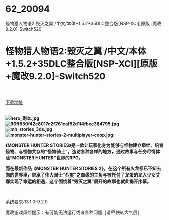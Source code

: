 # 62_20094
怪物猎人物语2:毁灭之翼 /中文/本体+1.5.2+35DLC整合版[NSP-XCI][原版+魔改9.2.0]-Switch520
# 怪物猎人物语2:毁灭之翼 /中文/本体+1.5.2+35DLC整合版[NSP-XCI][原版+魔改9.2.0]-Switch520
 <br/></br>
[下载地址](https://www.switch520.cc/article/20094 "下载地址")
<br/></br>

<p><strong><img title="hero_副本.jpg" src="https://www.switch520.cc/muke_img/2021_07_07_70dfaf15fe7a1.jpg" alt="hero_副本.jpg"></strong><br>
<strong><img title="96ff830f42e8017c2f761caf52d1f4fbec384795.jpg" src="https://www.switch520.cc/muke_img/2021_06_25_5174b1bf95219.jpg" alt="96ff830f42e8017c2f761caf52d1f4fbec384795.jpg"></strong><br>
<strong><img title="mh_stories_3ds.jpg" src="https://www.switch520.cc/muke_img/2021_06_25_6758782ce8ea0.jpg" alt="mh_stories_3ds.jpg"></strong><br>
<strong><img title="monster-hunter-stories-2-multiplayer-coop.jpg" src="https://www.switch520.cc/muke_img/2021_06_25_1f67e0a3d5ebd.jpg" alt="monster-hunter-stories-2-multiplayer-coop.jpg">&nbsp;</strong></p>
<p><strong>《MONSTER HUNTER STORIES》是一款让玩家化身为能够与怪物建立牵绊、培育怪物、与怪物共存的“怪物骑士”，造访各种各样的地方，通过故事与任务尽情体验“MONSTER HUNTER”世界的RPG。</strong></p>
<p><strong>而在最新作品《MONSTER HUNTER STORIES 2》，在这个所有火龙都已不知去向的世界里，继承了伟大骑士“烈度”之血缘的主角与被托付了龙蛋的龙人少女艾娜实现了命运的相遇，这个围绕着“毁灭之翼”展开的故事也就此揭开序幕。</strong></p>
<p>&nbsp;</p>
<p>系统要求:13.1.0-9.2.0</p>
<p>魔改游戏风险提示：有可能无法运行或者各种问题 &nbsp;[请尽快转大气层]</p>




